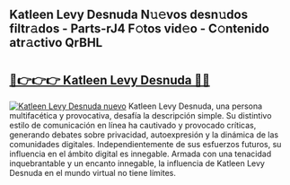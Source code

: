 ## Katleen Levy Desnuda N𝚞𝚎vos desn𝚞dos filtr𝚊dos - Parts-rJ4 F𝚘tos vid𝚎o - C𝚘ntenido atr𝚊ctivo QrBHL

# <h2><a href="http://mb93xf.tromn.icu/?c=Katleen+Levy+Desnuda">🔗👉👉👉 Katleen Levy Desnuda 🔗🔗</a></h2>

[![Katleen Levy Desnuda nuevo](https://i.imgur.com/pEAQMta.gif)](http://mb93xf.tromn.icu/?c=Katleen+Levy+Desnuda)
Katleen Levy Desnuda, una persona multifacética y provocativa, desafía la descripción simple. Su distintivo estilo de comunicación en línea ha cautivado y provocado críticas, generando debates sobre privacidad, autoexpresión y la dinámica de las comunidades digitales. Independientemente de sus esfuerzos futuros, su influencia en el ámbito digital es innegable. Armada con una tenacidad inquebrantable y un encanto innegable, la influencia de Katleen Levy Desnuda en el mundo virtual no tiene límites.
